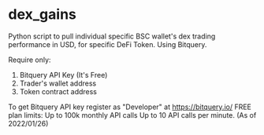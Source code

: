 # dex_gains
Python script to pull individual specific BSC wallet's dex trading performance in USD, for specific DeFi Token. Using Bitquery.

Require only:
1. Bitquery API Key (It's Free)
2. Trader's wallet address
3. Token contract address



To get Bitquery API key register as "Developer" at https://bitquery.io/
FREE plan limits:
Up to 100k monthly API calls
Up to 10 API calls per minute.
(As of 2022/01/26)
     
